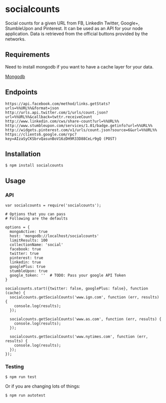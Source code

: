 socialcounts
============

Social counts for a given URL from FB, LinkedIn Twitter, Google+, StumbleUpon and 
Pinterest. It can be used as an API for your node application. Data is 
retrieved from the official buttons provided by the networks.

## Requirements

Need to install mongodb if you want to have a cache layer for your data.

[Mongodb](http://www.mongodb.org/downloads)

## Endpoints

```
https://api.facebook.com/method/links.getStats?urls=%%URL%%&format=json
http://urls.api.twitter.com/1/urls/count.json?url=%%URL%%&callback=twttr.receiveCount
http://www.linkedin.com/cws/share-count?url=%%URL%%
http://www.stumbleupon.com/services/1.01/badge.getinfo?url=%%URL%%
http://widgets.pinterest.com/v1/urls/count.json?source=6&url=%%URL%%
https://clients6.google.com/rpc?key=AIzaSyCKSbrvQasunBoV16zDH9R33D88CeLr9gQ (POST)
```

## Installation
```
$ npm install socialcounts
```

## Usage

### API
```
var socialcounts = require('socialcounts');

# Options that you can pass
# Following are the defaults

options = {
  mongoActive: true
  host: 'mongodb://localhost/socialcounts'
  limitResults: 100
  collectionName: 'social'
  facebook: true
  twitter: true
  pinterest: true
  linkedin: true
  googlePlus: true
  stumbleUpon: true
  google_token: ''  # TODO: Pass your google API Token
}

socialcounts.start({twitter: false, googlePlus: false}, function (cache) {
  socialcounts.getSocialCounts('www.ign.com', function (err, results) {
    console.log(results);
  });

  socialcounts.getSocialCounts('www.as.com', function (err, results) {
    console.log(results);
  });

  socialcounts.getSocialCounts('www.nytimes.com', function (err, results) {
    console.log(results);
  });
});
```


### Testing

```
$ npm run test
```

Or if you are changing lots of things:
```
$ npm run autotest
```
